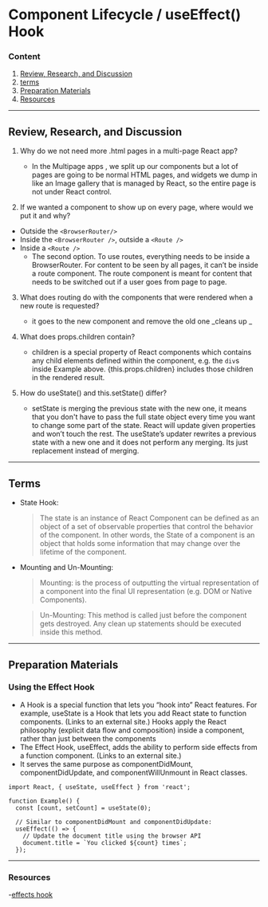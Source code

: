 # Component Lifecycle / useEffect() Hook

### Content

1. [Review, Research, and Discussion](#review-research-and-discussion)
1. [terms](#terms)
1. [Preparation Materials](#preparation-materials)
1. [Resources](#resources)

---

## Review, Research, and Discussion

1. Why do we not need more .html pages in a multi-page React app?

   - In the Multipage apps , we split up our components but a lot of pages are going to be normal HTML pages, and widgets we dump in like an Image gallery that is managed by React, so the entire page is not under React control.

2. If we wanted a component to show up on every page, where would we put it and why?

- Outside the `<BrowserRouter/>`
- Inside the `<BrowserRouter />`, outside a `<Route />`
- Inside a `<Route />`
  - The second option. To use routes, everything needs to be inside a BrowserRouter. For content to be seen by all pages, it can’t be inside a route component. The route component is meant for content that needs to be switched out if a user goes from page to page.

3. What does routing do with the components that were rendered when a new route is requested?

   - it goes to the new component and remove the old one _cleans up _

4. What does props.children contain?

   - children is a special property of React components which contains any child elements defined within the component, e.g. the `div`s inside Example above. {this.props.children} includes those children in the rendered result.

5. How do useState() and this.setState() differ?
   - setState is merging the previous state with the new one, it means that you don't have to pass the full state object every time you want to change some part of the state. React will update given properties and won’t touch the rest. The useState’s updater rewrites a previous state with a new one and it does not perform any merging. Its just replacement instead of merging.

---

## Terms

- State Hook:

  > The state is an instance of React Component can be defined as an object of a set of observable properties that control the behavior of the component. In other words, the State of a component is an object that holds some information that may change over the lifetime of the component.

- Mounting and Un-Mounting:

  > Mounting: is the process of outputting the virtual representation of a component into the final UI representation (e.g. DOM or Native Components).

  > Un-Mounting: This method is called just before the component gets destroyed. Any clean up statements should be executed inside this method.

---

## Preparation Materials

### Using the Effect Hook

- A Hook is a special function that lets you “hook into” React features. For example, useState is a Hook that lets you add React state to function components. (Links to an external site.) Hooks apply the React philosophy (explicit data flow and composition) inside a component, rather than just between the components
- The Effect Hook, useEffect, adds the ability to perform side effects from a function component. (Links to an external site.)
- It serves the same purpose as componentDidMount, componentDidUpdate, and componentWillUnmount in React classes.

```
import React, { useState, useEffect } from 'react';

function Example() {
  const [count, setCount] = useState(0);

  // Similar to componentDidMount and componentDidUpdate:
  useEffect(() => {
    // Update the document title using the browser API
    document.title = `You clicked ${count} times`;
  });
```

---

### Resources

-[effects hook](https://reactjs.org/docs/hooks-effect.html)
